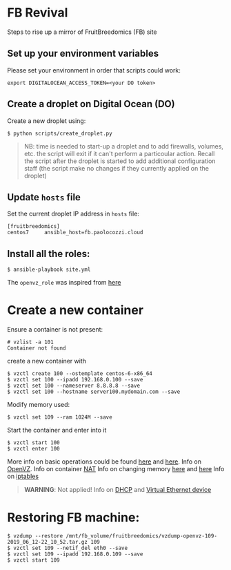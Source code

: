FB Revival
==========

Steps to rise up a mirror of FruitBreedomics (FB) site

## Set up your environment variables

Please set your environment in order that scripts could work:

```
export DIGITALOCEAN_ACCESS_TOKEN=<your DO token>
```

## Create a droplet on Digital Ocean (DO)

Create a new droplet using:

```
$ python scripts/create_droplet.py
```

> NB: time is needed to start-up a droplet and to add firewalls, volumes, etc.
  the script will exit  if it can't perform a particoular action. Recall the
  script after the droplet is started to add additional configuration staff (the
  script make no changes if they currently applied on the droplet)

## Update `hosts` file

Set the current droplet IP address in `hosts` file:

```
[fruitbreedomics]
centos7     ansible_host=fb.paolocozzi.cloud
```

## Install all the roles:

```
$ ansible-playbook site.yml
```

The `openvz_role` was inspired from [here](https://www.sbarjatiya.com/notes_wiki/index.php/Automated_installation_of_OpenVZ_on_CentOS_using_ansible)

# Create a new container

Ensure a container is not present:

```
# vzlist -a 101
Container not found
```

create a new container with

```
$ vzctl create 100 --ostemplate centos-6-x86_64
$ vzctl set 100 --ipadd 192.168.0.100 --save
$ vzctl set 100 --nameserver 8.8.8.8 --save
$ vzctl set 100 --hostname server100.mydomain.com --save
```

Modify memory used:

```
$ vzctl set 109 --ram 1024M --save
```

Start the container and enter into it

```
$ vzctl start 100
$ vzctl enter 100
```

More info on basic operations could be found [here](https://wiki.openvz.org/User_Guide/Operations_on_Containers)
and [here](https://wiki.openvz.org/Basic_operations_in_OpenVZ_environment). Info on
[OpenVZ](https://docs.openvz.org/openvz_users_guide.webhelp/_openvz_overview.html).
Info on container [NAT](https://wiki.openvz.org/Using_NAT_for_container_with_private_IPs)
Info on changing memory [here](https://wiki.openvz.org/VSwap) and [here](https://chrisschuld.com/2009/09/adjusting-ram-for-an-openvz-vps/)
Info on [iptables](https://www.digitalocean.com/community/tutorials/iptables-essentials-common-firewall-rules-and-commands)

> **WARNING**: Not applied!
Info on [DHCP](https://wiki.openvz.org/DHCP) and [Virtual Ethernet device](https://wiki.openvz.org/Virtual_Ethernet_device)

# Restoring FB machine:

```
$ vzdump --restore /mnt/fb_volume/fruitbreedomics/vzdump-openvz-109-2019_06_12-22_10_52.tar.gz 109
$ vzctl set 109 --netif_del eth0 --save
$ vzctl set 109 --ipadd 192.168.0.109 --save
$ vzctl start 109
```
